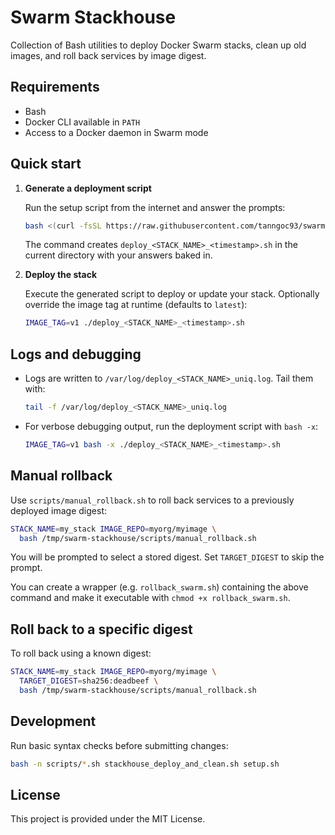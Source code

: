 # Swarm Stackhouse

Collection of Bash utilities to deploy Docker Swarm stacks, clean up old images, and roll back services by image digest.

## Requirements

- Bash
- Docker CLI available in `PATH`
- Access to a Docker daemon in Swarm mode

## Quick start

1. **Generate a deployment script**

   Run the setup script from the internet and answer the prompts:

   ```bash
   bash <(curl -fsSL https://raw.githubusercontent.com/tanngoc93/swarm-stackhouse/main/setup.sh)
   ```

   The command creates `deploy_<STACK_NAME>_<timestamp>.sh` in the current directory with your answers baked in.

2. **Deploy the stack**

   Execute the generated script to deploy or update your stack. Optionally override the image tag at runtime (defaults to `latest`):

   ```bash
   IMAGE_TAG=v1 ./deploy_<STACK_NAME>_<timestamp>.sh
   ```

## Logs and debugging

* Logs are written to `/var/log/deploy_<STACK_NAME>_uniq.log`. Tail them with:

  ```bash
  tail -f /var/log/deploy_<STACK_NAME>_uniq.log
  ```

* For verbose debugging output, run the deployment script with `bash -x`:

  ```bash
  IMAGE_TAG=v1 bash -x ./deploy_<STACK_NAME>_<timestamp>.sh
  ```

## Manual rollback

Use `scripts/manual_rollback.sh` to roll back services to a previously deployed image digest:

```bash
STACK_NAME=my_stack IMAGE_REPO=myorg/myimage \
  bash /tmp/swarm-stackhouse/scripts/manual_rollback.sh
```

You will be prompted to select a stored digest. Set `TARGET_DIGEST` to skip the prompt.

You can create a wrapper (e.g. `rollback_swarm.sh`) containing the above command and make it executable with `chmod +x rollback_swarm.sh`.

## Roll back to a specific digest

To roll back using a known digest:

```bash
STACK_NAME=my_stack IMAGE_REPO=myorg/myimage \
  TARGET_DIGEST=sha256:deadbeef \
  bash /tmp/swarm-stackhouse/scripts/manual_rollback.sh
```

## Development

Run basic syntax checks before submitting changes:

```bash
bash -n scripts/*.sh stackhouse_deploy_and_clean.sh setup.sh
```

## License

This project is provided under the MIT License.
